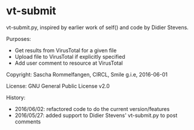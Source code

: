 # vt-submit
vt-submit.py, inspired by earlier work of self() and code by Didier Stevens.

Purposes:
- Get results from VirusTotal for a given file
- Upload file to VirusTotal if explicitly specified
- Add user comment to resource at VirusTotal

Copyright:  Sascha Rommelfangen, CIRCL, Smile g.i.e, 2016-06-01

License:    GNU General Public License v2.0

History:
-  2016/06/02: refactored code to do the current version/features
-  2016/05/27: added support to Didier Stevens' vt-submit.py to post comments
